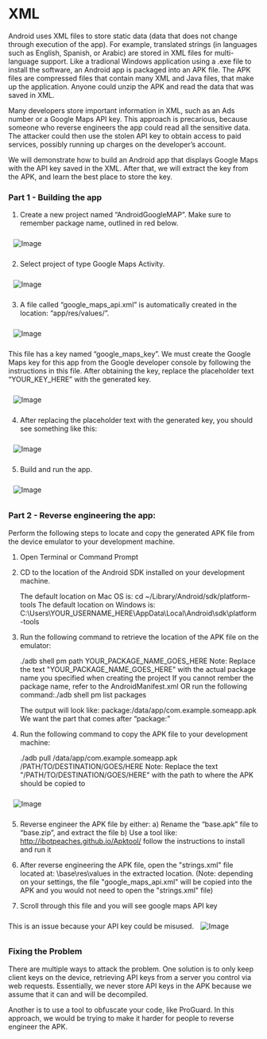 # XML

Android uses XML files to store static data (data that does not change through execution of the app). For example, translated strings (in languages such as English, Spanish, or Arabic) are stored in XML files for multi-language support. Like a tradional Windows application using a .exe file to install the software, an Android app is packaged into an APK file. The APK files are compressed files that contain many XML and Java files, that make up the application.  Anyone could unzip the APK and read the data that was saved in XML. 

Many developers store important information in XML, such as an Ads number or a Google Maps API key. This approach is precarious, because someone who reverse engineers the app could read all the sensitive data. The attacker could then use the stolen API key to obtain access to paid services, possibly running up charges on the developer’s account. 

We will demonstrate how to build an Android app that displays Google Maps with the API key saved in the XML. After that, we will extract the key from the APK, and learn the best place to store the key.

### Part 1 - Building the app

1.	Create a new project named “AndroidGoogleMAP”. Make sure to remember package name, outlined in red below.

<img style="margin:10px;" src="https://github.com/dan7800/VulnerableAndroidAppOracle/blob/master/Pictures/XML/image1.png" alt="Image">

2.	Select project of type Google Maps Activity.

<img style="margin:10px;" src="https://github.com/dan7800/VulnerableAndroidAppOracle/blob/master/Pictures/XML/image2.png" alt="Image">

3.	A file called “google_maps_api.xml” is automatically created in the location: “app/res/values/”.

<img style="margin:10px;" src="https://github.com/dan7800/VulnerableAndroidAppOracle/blob/master/Pictures/XML/image10.png" alt="Image">

This file has a key named “google_maps_key”. We must create the Google Maps key for this app from the Google developer console by following the instructions in this file. 
After obtaining the key, replace the placeholder text “YOUR_KEY_HERE” with the generated key.  

<img style="margin:10px;" src="https://github.com/dan7800/VulnerableAndroidAppOracle/blob/master/Pictures/XML/image3.png" alt="Image">

4. After replacing the placeholder text with the generated key, you should see something like this:

<img style="margin:10px;" src="https://github.com/dan7800/VulnerableAndroidAppOracle/blob/master/Pictures/XML/image4.png" alt="Image">

5.	Build and run the app.

<img style="margin:10px;" src="https://github.com/dan7800/VulnerableAndroidAppOracle/blob/master/Pictures/XML/image5.png" alt="Image">


### Part 2 - Reverse engineering the app:

Perform the following steps to locate and copy the generated APK file from the device emulator to your development machine.

1. Open Terminal or Command Prompt

2. CD to the location of the Android SDK installed on your development machine.

	The default location on Mac OS is: cd ~/Library/Android/sdk/platform-tools
	The default location on Windows is: C:\Users\YOUR_USERNAME_HERE\AppData\Local\Android\sdk\platform-tools

3. Run the following command to retrieve the location of the APK file on the emulator:

	./adb shell pm path YOUR_PACKAGE_NAME_GOES_HERE
	Note: Replace the text "YOUR_PACKAGE_NAME_GOES_HERE" with the actual package name you specified when creating the project
	If you cannot rember the package name, refer to the AndroidManifest.xml OR run the following command:./adb shell pm list packages
	
	The output will look like: package:/data/app/com.example.someapp.apk 
	We want the part that comes after “package:”
	
4.	Run the following command to copy the APK file to your development machine:
	
	./adb pull /data/app/com.example.someapp.apk /PATH/TO/DESTINATION/GOES/HERE
	Note: Replace the text "/PATH/TO/DESTINATION/GOES/HERE" with the path to where the APK should be copied to

<img style="margin:10px;" src="https://github.com/dan7800/VulnerableAndroidAppOracle/blob/master/Pictures/XML/image6.png" alt="Image">

5.	Reverse engineer the APK file by either:
	a)	Rename the “base.apk” file to “base.zip”, and extract the file
	b)	Use a tool like: http://ibotpeaches.github.io/Apktool/ follow the instructions to install and run it
	
6. After reverse engineering the APK file, open the "strings.xml" file located at: \base\res\values in the extracted location. (Note: depending on your settings, the file "google_maps_api.xml" will be copied into the APK and you would not need to open the "strings.xml" file)

7. Scroll through this file and you will see google maps API key 


This is an issue because your API key could be misused.
<img style="margin:10px;" src="https://github.com/dan7800/VulnerableAndroidAppOracle/blob/master/Pictures/XML/image11.png" alt="Image">

### Fixing the Problem

There are multiple ways to attack the problem. One solution is to only keep client keys on the device, retrieving API keys from a server you control via web requests. Essentially, we never store API keys in the APK because we assume that it can and will be decompiled.

Another is to use a tool to obfuscate your code, like ProGuard. In this approach, we would be trying to make it harder for people to reverse engineer the APK.
